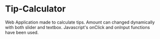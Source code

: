 # Tip-Calculator

Web Application made to calculate tips. Amount can changed dynamically with both slider and textbox. Javascript's onClick and onInput functions have been used.
